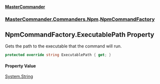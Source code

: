 #### [MasterCommander](MasterCommander.md 'MasterCommander')
### [MasterCommander.Commanders.Npm](MasterCommander.Commanders.Npm.md 'MasterCommander.Commanders.Npm').[NpmCommandFactory](NpmCommandFactory.md 'MasterCommander.Commanders.Npm.NpmCommandFactory')

## NpmCommandFactory.ExecutablePath Property

Gets the path to the executable that the command will run.

```csharp
protected override string ExecutablePath { get; }
```

#### Property Value
[System.String](https://docs.microsoft.com/en-us/dotnet/api/System.String 'System.String')